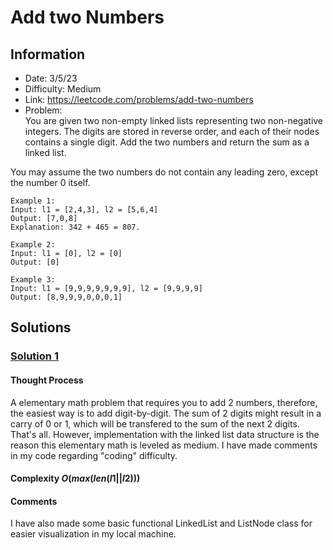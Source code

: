 # Add two Numbers
## Information 
* Date: 3/5/23 
* Difficulty: Medium
* Link: https://leetcode.com/problems/add-two-numbers
* Problem: \
You are given two non-empty linked lists representing two non-negative integers. The digits are stored in reverse order, and each of their nodes contains a single digit. Add the two numbers and return the sum as a linked list.

You may assume the two numbers do not contain any leading zero, except the number 0 itself.
```
Example 1:
Input: l1 = [2,4,3], l2 = [5,6,4]
Output: [7,0,8]
Explanation: 342 + 465 = 807.
```
```
Example 2:
Input: l1 = [0], l2 = [0]
Output: [0]
```
```
Example 3:
Input: l1 = [9,9,9,9,9,9,9], l2 = [9,9,9,9]
Output: [8,9,9,9,0,0,0,1]
```
## Solutions
### [Solution 1](https://github.com/yuufong/LeetCode/blob/main/Add%20two%20Numbers/add_2_numb.py)
#### Thought Process
A elementary math problem that requires you to add 2 numbers, therefore, the easiest way is to add digit-by-digit. The sum of 2 digits might result in a carry of 0 or 1, which will be transfered to the sum of the next 2 digits. That's all.
However, implementation with the linked list data structure is the reason this elementary math is leveled as medium. I have made comments in my code regarding "coding" difficulty.
#### Complexity $O(max(len(l1||l2)))$
#### Comments
I have also made some basic functional LinkedList and ListNode class for easier visualization in my local machine.
